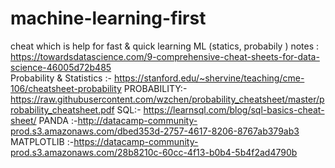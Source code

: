 # machine-learning-first
cheat which is help for fast & quick learning ML (statics, probabily ) notes : https://towardsdatascience.com/9-comprehensive-cheat-sheets-for-data-science-46005d72b485  
                                Probability & Statistics :- https://stanford.edu/~shervine/teaching/cme-106/cheatsheet-probability
                                 PROBABILITY:-https://raw.githubusercontent.com/wzchen/probability_cheatsheet/master/probability_cheatsheet.pdf
                                SQL:- https://learnsql.com/blog/sql-basics-cheat-sheet/
                                PANDA :-http://datacamp-community-prod.s3.amazonaws.com/dbed353d-2757-4617-8206-8767ab379ab3
                                MATPLOTLIB :-https://datacamp-community-prod.s3.amazonaws.com/28b8210c-60cc-4f13-b0b4-5b4f2ad4790b
